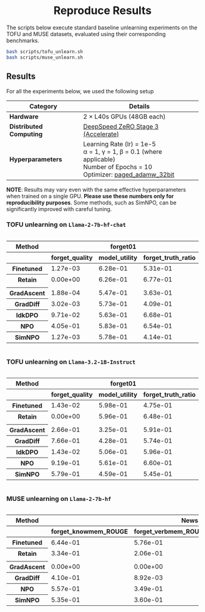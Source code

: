 <div align="center">

# Reproduce Results

</div>

The scripts below execute standard baseline unlearning experiments on the TOFU and MUSE datasets, evaluated using their corresponding benchmarks. 
```bash
bash scripts/tofu_unlearn.sh
bash scripts/muse_unlearn.sh
```

## Results



For all the experiments below, we used the following setup

| **Category**            | **Details** |
|-------------------------|------------|
| **Hardware**           | 2 × L40s GPUs (48GB each) |
| **Distributed Computing** | [DeepSpeed ZeRO Stage 3 (Accelerate)](https://huggingface.co/docs/accelerate/en/usage_guides/deepspeed) |
| **Hyperparameters**    | Learning Rate (lr) = 1e-5 <br> α = 1, γ = 1, β = 0.1 (where applicable) <br> Number of Epochs = 10 <br> Optimizer: [paged_adamw_32bit](https://huggingface.co/docs/bitsandbytes/main/en/reference/optim/adamw#bitsandbytes.optim.PagedAdamW) |

__NOTE__: Results may vary even with the same effective hyperparameters when trained on a single GPU. **Please use these numbers only for reproducibility purposes**. Some methods, such as SimNPO, can be significantly improved with careful tuning.


### TOFU  unlearning on `Llama-2-7b-hf-chat`

<div style="overflow-x: auto; max-width: 100%;"t>
<table class="dataframe">
  <thead>
    <tr>
      <th>Method</th>
      <th style="text-align: center;" colspan="3" halign="left">forget01</th>
      <th style="text-align: center;" colspan="3" halign="left">forget05</th>
      <th style="text-align: center;" colspan="3" halign="left">forget10</th>
    </tr>
    <tr>
      <th></th>
      <th>forget_quality</th>
      <th>model_utility</th>
      <th>forget_truth_ratio</th>
      <th>forget_quality</th>
      <th>model_utility</th>
      <th>forget_truth_ratio</th>
      <th>forget_quality</th>
      <th>model_utility</th>
      <th>forget_truth_ratio</th>
    </tr>
  </thead>
  <tbody>
    <tr>
      <th>Finetuned</th>
      <td>1.27e-03</td>
      <td>6.28e-01</td>
      <td>5.31e-01</td>
      <td>1.33e-13</td>
      <td>6.28e-01</td>
      <td>5.12e-01</td>
      <td>4.35e-25</td>
      <td>6.28e-01</td>
      <td>5.19e-01</td>
    </tr>
    <tr>
      <th>Retain</th>
      <td>0.00e+00</td>
      <td>6.26e-01</td>
      <td>6.77e-01</td>
      <td>0.00e+00</td>
      <td>6.27e-01</td>
      <td>6.70e-01</td>
      <td>0.00e+00</td>
      <td>6.13e-01</td>
      <td>6.81e-01</td>
    </tr>
    <tr>
      <td colspan="20"> </td>
    </tr>
    <tr>
      <th>GradAscent</th>
      <td>1.88e-04</td>
      <td>5.47e-01</td>
      <td>3.63e-01</td>
      <td>1.94e-119</td>
      <td>0.00e+00</td>
      <td>8.82e-96</td>
      <td>1.06e-239</td>
      <td>0.00e+00</td>
      <td>2.21e-32</td>
    </tr>
    <tr>
      <th>GradDiff</th>
      <td>3.02e-03</td>
      <td>5.73e-01</td>
      <td>4.09e-01</td>
      <td>1.94e-119</td>
      <td>5.56e-01</td>
      <td>4.14e-95</td>
      <td>1.80e-229</td>
      <td>5.81e-01</td>
      <td>1.46e-07</td>
    </tr>
    <tr>
      <th>IdkDPO</th>
      <td>9.71e-02</td>
      <td>5.63e-01</td>
      <td>6.68e-01</td>
      <td>4.02e-06</td>
      <td>3.65e-02</td>
      <td>6.69e-01</td>
      <td>5.42e-13</td>
      <td>4.13e-02</td>
      <td>6.44e-01</td>
    </tr>
    <tr>
      <th>NPO</th>
      <td>4.05e-01</td>
      <td>5.83e-01</td>
      <td>6.54e-01</td>
      <td>8.78e-02</td>
      <td>5.32e-01</td>
      <td>7.11e-01</td>
      <td>4.16e-01</td>
      <td>5.37e-01</td>
      <td>7.26e-01</td>
    </tr>
    <tr>
      <th>SimNPO</th>
      <td>1.27e-03</td>
      <td>5.78e-01</td>
      <td>4.14e-01</td>
      <td>1.06e-106</td>
      <td>5.98e-01</td>
      <td>3.94e-05</td>
      <td>1.47e-198</td>
      <td>5.96e-01</td>
      <td>3.17e-04</td>
    </tr>
  </tbody>
</table>
</div>


### TOFU  unlearning on `Llama-3.2-1B-Instruct`

<div style="overflow-x: auto; max-width: 100%;">
<table class="dataframe">
  <thead>
    <tr>
      <th>Method</th>
      <th style="text-align: center;" colspan="3" halign="left">forget01</th>
      <th style="text-align: center;" colspan="3" halign="left">forget05</th>
      <th style="text-align: center;" colspan="3" halign="left">forget10</th>
    </tr>
    <tr>
      <th></th>
      <th>forget_quality</th>
      <th>model_utility</th>
      <th>forget_truth_ratio</th>
      <th>forget_quality</th>
      <th>model_utility</th>
      <th>forget_truth_ratio</th>
      <th>forget_quality</th>
      <th>model_utility</th>
      <th>forget_truth_ratio</th>
    </tr>
  </thead>
  <tbody>
    <tr>
      <th>Finetuned</th>
      <td>1.43e-02</td>
      <td>5.98e-01</td>
      <td>4.75e-01</td>
      <td>2.96e-13</td>
      <td>5.98e-01</td>
      <td>4.73e-01</td>
      <td>8.08e-22</td>
      <td>5.98e-01</td>
      <td>4.76e-01</td>
    </tr>
    <tr>
      <th>Retain</th>
      <td>0.00e+00</td>
      <td>5.96e-01</td>
      <td>6.48e-01</td>
      <td>0.00e+00</td>
      <td>5.98e-01</td>
      <td>6.34e-01</td>
      <td>0.00e+00</td>
      <td>5.93e-01</td>
      <td>6.28e-01</td>
    </tr>
    <tr>
      <td colspan="20"> </td>
    </tr>
    <tr>
      <th>GradAscent</th>
      <td>2.66e-01</td>
      <td>3.25e-01</td>
      <td>5.91e-01</td>
      <td>1.94e-119</td>
      <td>0.00e+00</td>
      <td>2.52e-23</td>
      <td>1.06e-239</td>
      <td>0.00e+00</td>
      <td>2.25e-18</td>
    </tr>
    <tr>
      <th>GradDiff</th>
      <td>7.66e-01</td>
      <td>4.28e-01</td>
      <td>5.74e-01</td>
      <td>1.94e-119</td>
      <td>5.35e-01</td>
      <td>3.87e-34</td>
      <td>1.06e-239</td>
      <td>4.91e-01</td>
      <td>3.53e-27</td>
    </tr>
    <tr>
      <th>IdkDPO</th>
      <td>1.43e-02</td>
      <td>5.06e-01</td>
      <td>5.96e-01</td>
      <td>1.12e-05</td>
      <td>6.82e-02</td>
      <td>6.22e-01</td>
      <td>4.64e-12</td>
      <td>2.35e-01</td>
      <td>5.99e-01</td>
    </tr>
    <tr>
      <th>NPO</th>
      <td>9.19e-01</td>
      <td>5.61e-01</td>
      <td>6.60e-01</td>
      <td>1.42e-01</td>
      <td>4.53e-01</td>
      <td>7.03e-01</td>
      <td>1.58e-02</td>
      <td>4.64e-01</td>
      <td>6.98e-01</td>
    </tr>
    <tr>
      <th>SimNPO</th>
      <td>5.79e-01</td>
      <td>4.59e-01</td>
      <td>5.45e-01</td>
      <td>5.01e-100</td>
      <td>5.80e-01</td>
      <td>4.19e-03</td>
      <td>2.47e-203</td>
      <td>5.43e-01</td>
      <td>1.07e-05</td>
    </tr>
  </tbody>
</table>
</div>


### MUSE  unlearning on `Llama-2-7b-hf`

<div style="overflow-x: auto; max-width: 100%;">
<table class="dataframe">
  <thead>
    <tr>
      <th style="text-align: center;">Method</th>
      <th style="text-align: center;" colspan="4" halign="left">News</th>
      <th style="text-align: center;" colspan="4" halign="left">Books</th>
    </tr>
    <tr>
      <th></th>
      <th>forget_knowmem_ROUGE</th>
      <th>forget_verbmem_ROUGE</th>
      <th>privleak</th>
      <th>retain_knowmem_ROUGE</th>
      <th>forget_knowmem_ROUGE</th>
      <th>forget_verbmem_ROUGE</th>
      <th>privleak</th>
      <th>retain_knowmem_ROUGE</th>
    </tr>
  </thead>
  <tbody>
    <tr>
      <th>Finetuned</th>
      <td>6.44e-01</td>
      <td>5.76e-01</td>
      <td>-9.98e+01</td>
      <td>5.55e-01</td>
      <td>4.71e-01</td>
      <td>9.97e-01</td>
      <td>-5.73e+01</td>
      <td>6.91e-01</td>
    </tr>
    <tr>
      <th>Retain</th>
      <td>3.34e-01</td>
      <td>2.06e-01</td>
      <td>-4.54e+00</td>
      <td>5.59e-01</td>
      <td>3.04e-01</td>
      <td>1.41e-01</td>
      <td>7.96e+00</td>
      <td>6.86e-01</td>
    </tr>
    <tr>
      <td colspan="20"> </td>
    </tr>
    <tr>
      <th>GradAscent</th>
      <td>0.00e+00</td>
      <td>0.00e+00</td>
      <td>5.21e+01</td>
      <td>0.00e+00</td>
      <td>0.00e+00</td>
      <td>0.00e+00</td>
      <td>-6.67e-01</td>
      <td>0.00e+00</td>
    </tr>
    <tr>
      <th>GradDiff</th>
      <td>4.10e-01</td>
      <td>8.92e-03</td>
      <td>9.32e+01</td>
      <td>3.72e-01</td>
      <td>1.76e-01</td>
      <td>1.64e-01</td>
      <td>-3.78e+01</td>
      <td>3.00e-01</td>
    </tr>
    <tr>
      <th>NPO</th>
      <td>5.57e-01</td>
      <td>3.49e-01</td>
      <td>-8.60e+01</td>
      <td>5.13e-01</td>
      <td>3.23e-01</td>
      <td>8.42e-01</td>
      <td>-5.42e+01</td>
      <td>5.52e-01</td>
    </tr>
    <tr>
      <th>SimNPO</th>
      <td>5.35e-01</td>
      <td>3.60e-01</td>
      <td>-8.61e+01</td>
      <td>5.09e-01</td>
      <td>3.24e-01</td>
      <td>8.42e-01</td>
      <td>-5.43e+01</td>
      <td>5.42e-01</td>
    </tr>
  </tbody>
</table>
</div>